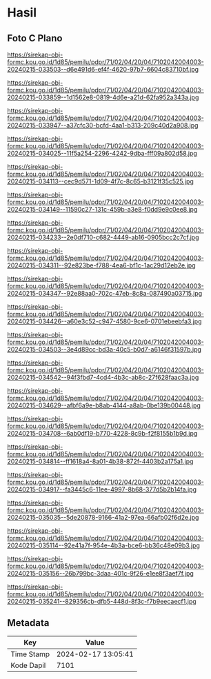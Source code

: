 # Hasil

## Foto C Plano

https://sirekap-obj-formc.kpu.go.id/1d85/pemilu/pdpr/71/02/04/20/04/7102042004003-20240215-033503--d6e491d6-ef4f-4620-97b7-6604c83710bf.jpg

https://sirekap-obj-formc.kpu.go.id/1d85/pemilu/pdpr/71/02/04/20/04/7102042004003-20240215-033859--1d1562e8-0819-4d6e-a21d-62fa952a343a.jpg

https://sirekap-obj-formc.kpu.go.id/1d85/pemilu/pdpr/71/02/04/20/04/7102042004003-20240215-033947--a37cfc30-bcfd-4aa1-b313-209c40d2a908.jpg

https://sirekap-obj-formc.kpu.go.id/1d85/pemilu/pdpr/71/02/04/20/04/7102042004003-20240215-034025--11f5a254-2296-4242-9dba-fff09a802d58.jpg

https://sirekap-obj-formc.kpu.go.id/1d85/pemilu/pdpr/71/02/04/20/04/7102042004003-20240215-034113--cec9d571-1d09-4f7c-8c65-b3121f35c525.jpg

https://sirekap-obj-formc.kpu.go.id/1d85/pemilu/pdpr/71/02/04/20/04/7102042004003-20240215-034149--11590c27-131c-459b-a3e8-f0dd9e9c0ee8.jpg

https://sirekap-obj-formc.kpu.go.id/1d85/pemilu/pdpr/71/02/04/20/04/7102042004003-20240215-034233--2e0df710-c682-4449-ab16-0905bcc2c7cf.jpg

https://sirekap-obj-formc.kpu.go.id/1d85/pemilu/pdpr/71/02/04/20/04/7102042004003-20240215-034311--92e823be-f788-4ea6-bf1c-1ac29d12eb2e.jpg

https://sirekap-obj-formc.kpu.go.id/1d85/pemilu/pdpr/71/02/04/20/04/7102042004003-20240215-034347--92e88aa0-702c-47eb-8c8a-087490a03715.jpg

https://sirekap-obj-formc.kpu.go.id/1d85/pemilu/pdpr/71/02/04/20/04/7102042004003-20240215-034426--a60e3c52-c947-4580-9ce6-0701ebeebfa3.jpg

https://sirekap-obj-formc.kpu.go.id/1d85/pemilu/pdpr/71/02/04/20/04/7102042004003-20240215-034503--3e4d89cc-bd3a-40c5-b0d7-a6146f31597b.jpg

https://sirekap-obj-formc.kpu.go.id/1d85/pemilu/pdpr/71/02/04/20/04/7102042004003-20240215-034542--94f3fbd7-4cd4-4b3c-ab8c-27f628faac3a.jpg

https://sirekap-obj-formc.kpu.go.id/1d85/pemilu/pdpr/71/02/04/20/04/7102042004003-20240215-034629--afbf6a9e-b8ab-4144-a8ab-0be139b00448.jpg

https://sirekap-obj-formc.kpu.go.id/1d85/pemilu/pdpr/71/02/04/20/04/7102042004003-20240215-034708--6ab0df19-b770-4228-8c9b-f2f8155b1b9d.jpg

https://sirekap-obj-formc.kpu.go.id/1d85/pemilu/pdpr/71/02/04/20/04/7102042004003-20240215-034814--ff1618a4-8a01-4b38-872f-4403b2a175a1.jpg

https://sirekap-obj-formc.kpu.go.id/1d85/pemilu/pdpr/71/02/04/20/04/7102042004003-20240215-034917--fa3445c6-11ee-4997-8b68-377d5b2b14fa.jpg

https://sirekap-obj-formc.kpu.go.id/1d85/pemilu/pdpr/71/02/04/20/04/7102042004003-20240215-035035--5de20878-9166-41a2-97ea-66afb02f6d2e.jpg

https://sirekap-obj-formc.kpu.go.id/1d85/pemilu/pdpr/71/02/04/20/04/7102042004003-20240215-035114--92e41a7f-954e-4b3a-bce6-bb36c48e09b3.jpg

https://sirekap-obj-formc.kpu.go.id/1d85/pemilu/pdpr/71/02/04/20/04/7102042004003-20240215-035156--26b799bc-3daa-401c-9f26-e1ee8f3aef7f.jpg

https://sirekap-obj-formc.kpu.go.id/1d85/pemilu/pdpr/71/02/04/20/04/7102042004003-20240215-035241--829356cb-dfb5-448d-8f3c-f7b9eecaecf1.jpg


## Metadata

| Key        | Value               |
| ---------- | ------------------- |
| Time Stamp | 2024-02-17 13:05:41 |
| Kode Dapil | 7101                |



